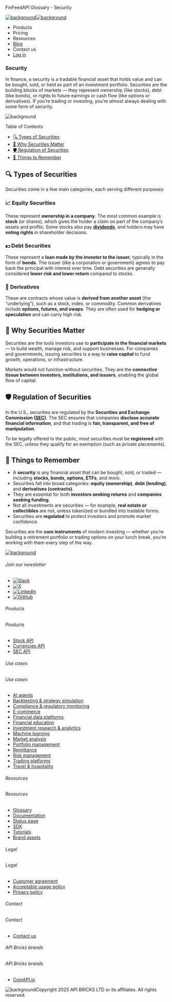 FinFeedAPI Glossary - Security

[![background](/_next/image?url=https%3A%2F%2Fcdn.sanity.io%2Fimages%2Fxpx4czto%2Fproduction%2Fc9a795fc7fb3558997d636211a44e71eb59288f0-773x184.png&w=1920&q=75)![background](https://cdn.sanity.io/images/xpx4czto/production/875913d8710b3054c19fad19673dc5592614265e-773x184.svg)](/)

* Products
* Pricing
* Resources
* [Blog](/blog)
* Contact us
* [Log in](https://console.finfeedapi.com/?link=/apikeys/create)

### Security

In finance, a security is a tradable financial asset that holds value and can be bought, sold, or held as part of an investment portfolio. Securities are the building blocks of markets — they represent ownership (like stocks), debt (like bonds), or rights to future earnings or cash flow (like options or derivatives). If you’re trading or investing, you’re almost always dealing with some form of security.

![background](https://cdn.sanity.io/images/xpx4czto/production/999c709b2777af013884c6e2623e9aa699585a06-429x429.svg)

Table of Contents

* [🔍 Types of Securities](#link-fcc427fe8737)
* [🧠 Why Securities Matter](#link-3f6e0f6d0d89)
* [🛡️ Regulation of Securities](#link-5f9eff0b9991)
* [🧠 Things to Remember](#link-7c618b0464cb)

🔍 Types of Securities
---------------------

Securities come in a few main categories, each serving different purposes:

### 📈 **Equity Securities**

These represent **ownership in a company**. The most common example is **stock** (or shares), which gives the holder a claim on part of the company’s assets and profits. Some stocks also pay [**dividends**](https://www.finfeedapi.com/learn/glossary/dividends), and holders may have **voting rights** in shareholder decisions.

### 💵 **Debt Securities**

These represent a **loan made by the investor to the issuer**, typically in the form of **bonds**. The issuer (like a corporation or government) agrees to pay back the principal with interest over time. Debt securities are generally considered **lower risk and lower return** compared to stocks.

### 🔀 **Derivatives**

These are contracts whose value is **derived from another asset** (the “underlying”), such as a stock, index, or commodity. Common derivatives include **options, futures, and swaps**. They are often used for **hedging or speculation** and can carry high risk.

🧠 Why Securities Matter
-----------------------

Securities are the tools investors use to **participate in the financial markets** — to build wealth, manage risk, and support businesses. For companies and governments, issuing securities is a way to **raise capital** to fund growth, operations, or infrastructure.

Markets would not function without securities. They are the **connective tissue between investors, institutions, and issuers**, enabling the global flow of capital.

🛡️ Regulation of Securities
---------------------------

In the U.S., securities are regulated by the **Securities and Exchange Commission ([SEC](https://www.finfeedapi.com/learn/glossary/sec))**. The SEC ensures that companies **disclose accurate financial information**, and that trading is **fair, transparent, and free of manipulation**.

To be legally offered to the public, most securities must be **registered** with the SEC, unless they qualify for an exemption (such as private placements).

🧠 Things to Remember
--------------------

* A **security** is any financial asset that can be bought, sold, or traded — including **stocks, bonds, options, ETFs**, and more.
* Securities fall into broad categories: **equity (ownership)**, **debt (lending)**, and **derivatives (contracts)**.
* They are essential for both **investors seeking returns** and **companies seeking funding**.
* Not all investments are securities — for example, **real estate or collectibles** are not, unless tokenized or bundled into tradable forms.
* Securities are **regulated** to protect investors and promote market confidence.

Securities are the **core instruments** of modern investing — whether you’re building a retirement portfolio or trading options on your lunch break, you’re working with them every step of the way.

[![background](https://cdn.sanity.io/images/xpx4czto/production/8a2788aebc71f7f5dce82eb1b7a5e5cec9a64838-773x184.svg)](/)

###### Join our newsletter

* [![Slack](https://cdn.sanity.io/images/xpx4czto/production/26371f7c1474b3ce9e67c32e006a140ddd704b95-512x512.svg)](https://finfeedapi.slack.com/x-p8539721774929-8529109118914-8531038476964/messages/C08FVM7P68H)
* [![X](/_next/image?url=https%3A%2F%2Fcdn.sanity.io%2Fimages%2Fxpx4czto%2Fproduction%2F0aa41878d0ceb77292d9f847b2f4e21d688460c1-2400x2453.png&w=64&q=75)](https://x.com/FinFeedAPI "Follow FinFeedAPI on X")
* [![LinkedIn](/_next/image?url=https%3A%2F%2Fcdn.sanity.io%2Fimages%2Fxpx4czto%2Fproduction%2Fb9ce6f119974543779bbcad7563e234be8edd900-840x779.png&w=64&q=75)](https://www.linkedin.com/company/finfeedapi/?viewAsMember=true "Join FinFeedAPI on LinkedIn")
* [![GitHub](https://cdn.sanity.io/images/xpx4czto/production/f202b6faccfd5cc46299b976c2635fee60b55aa0-98x96.svg)](https://github.com/api-bricks/api-bricks-sdk/tree/master/finfeedapi)

###### Products

###### Products

* [Stock API](/products/stock-api)
* [Currencies API](/products/currencies-api)
* [SEC API](/products/sec-api)

###### Use cases

###### Use cases

* [AI agents](/use-case/ai-agents)
* [Backtesting & strategy simulation](/use-case/backtesting-strategy-simulation)
* [Compliance & regulatory monitoring](/use-case/compliance-regulatory-monitoring)
* [E-commerce](/use-case/e-commerce)
* [Financial data platforms](/use-case/financial-data-platforms)
* [Financial education](/use-case/education-platforms)
* [Investment research & analytics](/use-case/investment-research-analytics)
* [Machine learning](/use-case/machine-learning)
* [Market analysis](/use-case/market-analysis)
* [Portfolio management](/use-case/portfolio-management)
* [Remittance](/use-case/remittance)
* [Risk management](/use-case/risk-management)
* [Trading platforms](/use-case/trading-platforms)
* [Travel & hospitality](/use-case/travel-hospitality)

###### Resources

###### Resources

* [Glossary](/learn/glossary)
* [Documentation](https://docs.finfeedapi.com/)
* [Status page](https://status.finfeedapi.com/)
* [SDK](https://github.com/api-bricks/api-bricks-sdk/tree/master/finfeedapi)
* [Tutorials](https://github.com/api-bricks/api-bricks-sdk/tree/master/finfeedapi/sec-api-rest/tutorials)
* [Brand assets](https://brandfetch.com/finfeedapi.com)

###### Legal

###### Legal

* [Customer agreement](/legal#link-479af90ac5b8)
* [Acceptable usage policy](/legal#link-469068dc1416)
* [Privacy policy](/legal#link-192d9f962f94)

###### Contact

###### Contact

* [Contact us](/contact-us)

###### API Bricks brands

###### API Bricks brands

* [CoinAPI.io](https://www.coinapi.io/?utm_source=finfeedapi&utm_medium=referral&utm_campaign=finfeedapi_footer)

![background](https://cdn.sanity.io/images/xpx4czto/production/33a64ee50c88a79ba86cc35ba36e9eb13987bbe7-152x184.svg)Copyright 2025 API BRICKS LTD or its affiliates. All rights reserved.